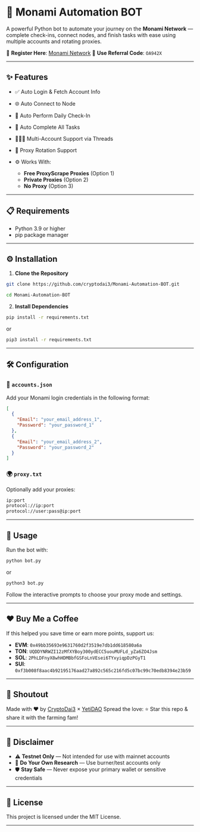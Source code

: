 # 🚀 Monami Automation BOT

A powerful Python bot to automate your journey on the **Monami Network** — complete check-ins, connect nodes, and finish tasks with ease using multiple accounts and rotating proxies.

🔗 **Register Here**: [Monami Network](https://monami.network/signup?refcode=OA942X)
🔑 **Use Referral Code**: `OA942X`

---

## ✨ Features

* ✅ Auto Login & Fetch Account Info
* 🌐 Auto Connect to Node
* 📅 Auto Perform Daily Check-In
* 🎯 Auto Complete All Tasks
* 🧑‍🤝‍🧑 Multi-Account Support via Threads
* 🔁 Proxy Rotation Support
* ⚙️ Works With:

  * **Free ProxyScrape Proxies** (Option 1)
  * **Private Proxies** (Option 2)
  * **No Proxy** (Option 3)

---

## 📋 Requirements

* Python 3.9 or higher
* pip package manager

---

## ⚙️ Installation

1. **Clone the Repository**

```bash
git clone https://github.com/cryptodai3/Monami-Automation-BOT.git
```
```bash
cd Monami-Automation-BOT
```

2. **Install Dependencies**

```bash
pip install -r requirements.txt
```
 or 
```bash
pip3 install -r requirements.txt
```

---

## 🛠 Configuration

### 🔐 `accounts.json`

Add your Monami login credentials in the following format:

```json
[
  {
    "Email": "your_email_address_1",
    "Password": "your_password_1"
  },
  {
    "Email": "your_email_address_2",
    "Password": "your_password_2"
  }
]
```

### 🌍 `proxy.txt`

Optionally add your proxies:

```bash
ip:port
protocol://ip:port
protocol://user:pass@ip:port
```

---

## 🚀 Usage

Run the bot with:

```bash
python bot.py
```
 or 
```bash
python3 bot.py
```

Follow the interactive prompts to choose your proxy mode and settings.

---

## ❤️ Buy Me a Coffee

If this helped you save time or earn more points, support us:

* **EVM**: `0x49bb35693e9631760d2f3519e7db1dd618580a6a`
* **TON**: `UQDDYNRWZI12zMfXYBoy300ydECC5uouMUFLd_yZa6ZO4Jsm`
* **SOL**: `2PhLDFnyX8whHDMBbfGSFoLnVEsei6TYxyiqpDzPGyT1`
* **SUI**: `0xf3b008f8aac4b92195176aad27a892c565c216fd5c07bc99c70edb8394e23b59`

---

## 📣 Shoutout

Made with ❤️ by [CryptoDai3](https://t.me/cryptodai3) × [YetiDAO](https://t.me/YetiDAO)
Spread the love: ⭐ Star this repo & share it with the farming fam!

---

## 🔐 Disclaimer

* ⚠️ **Testnet Only** — Not intended for use with mainnet accounts
* 🧠 **Do Your Own Research** — Use burner/test accounts only
* 🛡️ **Stay Safe** — Never expose your primary wallet or sensitive credentials

---

## 📝 License

This project is licensed under the MIT License.

---
